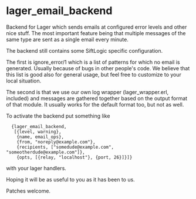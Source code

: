 lager_email_backend
===================

Backend for Lager which sends emails at configured error levels and
other nice stuff.  The most important feature being that multiple
messages of the same type are sent as a single email every minute.

The backend still contains some SiftLogic specific configuration.

The first is ignore_error/1 which is a list of patterns for which no
email is generated.  Usually because of bugs in other people's code.
We believe that this list is good also for general usage, but feel
free to customize to your local situation.

The second is that we use our own log wrapper (lager_wrapper.erl,
included) and messages are gathered together based on the output
format of that module.  It usually works for the default format too,
but not as well.

To activate the backend put something like

      {lager_email_backend,
       [{level, warning},
        {name, email_ops},
        {from, "noreply@example.com"},
        {recipients, ["somedude@example.com", "someotherdude@example.com"]},
        {opts, [{relay, "localhost"}, {port, 26}]}]}

with your lager handlers.

Hoping it will be as useful to you as it has been to us.

Patches welcome.

